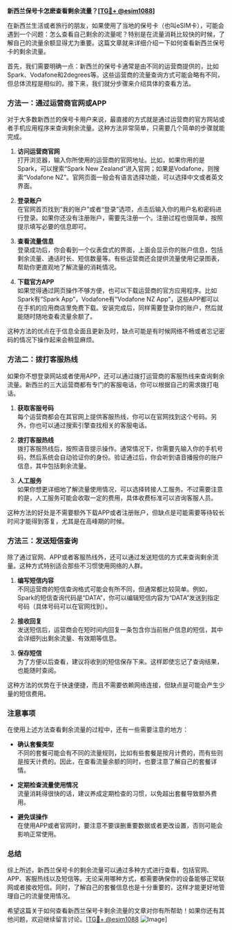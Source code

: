 **新西兰保号卡怎麽查看剩余流量？[[TG💪+ @esim1088](https://t.me/s/esim1088)]**

在新西兰生活或者旅行的朋友，如果使用了当地的保号卡（也叫eSIM卡），可能会遇到一个问题：怎么查看自己剩余的流量呢？特别是在流量消耗比较快的时候，了解自己的流量余额显得尤为重要。这篇文章就来详细介绍一下如何查看新西兰保号卡的剩余流量。

首先，我们需要明确一点：新西兰的保号卡通常是由不同的运营商提供的，比如Spark、Vodafone和2degrees等。这些运营商的流量查询方式可能会略有不同，但总体流程是相似的。接下来，我们就分步骤来介绍具体的查看方法。

### 方法一：通过运营商官网或APP

对于大多数新西兰的保号卡用户来说，最直接的方式就是通过运营商的官方网站或者手机应用程序来查询剩余流量。这种方法非常简单，只需要几个简单的步骤就能完成。

1. **访问运营商官网**  
   打开浏览器，输入你所使用的运营商的官网地址。比如，如果你用的是Spark，可以搜索“Spark New Zealand”进入官网；如果是Vodafone，则搜索“Vodafone NZ”。官网页面一般会有语言选择功能，可以选择中文或者英文界面。

2. **登录账户**  
   在官网首页找到“我的账户”或者“登录”选项，点击后输入你的用户名和密码进行登录。如果你还没有注册账户，需要先注册一个。注册过程也很简单，按照提示填写必要的信息即可。

3. **查看流量信息**  
   登录成功后，你会看到一个仪表盘式的界面，上面会显示你的账户信息，包括剩余流量、通话时长、短信数量等。有些运营商还会提供流量使用记录图表，帮助你更直观地了解流量的消耗情况。

4. **下载官方APP**  
   如果觉得通过网页操作不够方便，也可以下载运营商的官方应用程序。比如Spark有“Spark App”，Vodafone有“Vodafone NZ App”，这些APP都可以在手机的应用商店里免费下载。安装完成后，同样需要登录你的账户，然后就能随时随地查看流量余额了。

这种方法的优点在于信息全面且更新及时，缺点可能是有时候网络不畅或者忘记密码的情况下操作起来会稍显麻烦。

### 方法二：拨打客服热线

如果你不想登录网站或者使用APP，还可以通过拨打运营商的客服热线来查询剩余流量。新西兰的三大运营商都有专门的客服电话，你可以根据自己的需求拨打电话。

1. **获取客服号码**  
   每个运营商都会在其官网上提供客服热线，你可以在官网找到这个号码。另外，你也可以通过搜索引擎查找相关的客服电话。

2. **拨打客服热线**  
   拨打客服热线后，按照语音提示操作。通常情况下，你需要先输入你的手机号码，然后系统会自动验证你的身份。验证通过后，你会听到语音播报你的账户信息，其中包括剩余流量。

3. **人工服务**  
   如果你想更详细地了解流量使用情况，可以选择转接人工服务。不过需要注意的是，人工服务可能会收取一定的费用，具体收费标准可以咨询客服人员。

这种方法的好处是不需要额外下载APP或者注册账户，但缺点是可能需要等待较长时间才能得到答复，尤其是在高峰期的时候。

### 方法三：发送短信查询

除了通过官网、APP或者客服热线外，还可以通过发送短信的方式来查询剩余流量。这种方式特别适合那些不习惯使用网络的人群。

1. **编写短信内容**  
   不同运营商的短信查询格式可能会有所不同，但通常都比较简单。例如，Spark的短信查询代码是“DATA”，你可以编辑短信内容为“DATA”发送到指定号码（具体号码可以在官网找到）。

2. **接收回复**  
   发送短信后，运营商会在短时间内回复一条包含你当前账户信息的短信，其中会详细列出剩余流量、有效期等信息。

3. **保存短信**  
   为了方便以后查看，建议将收到的短信保存下来。这样即使忘记了查询结果，也能随时查阅。

这种方法的优势在于快速便捷，而且不需要依赖网络连接，但缺点是可能会产生少量的短信费用。

### 注意事项

在使用上述方法查看剩余流量的过程中，还有一些需要注意的地方：

- **确认套餐类型**  
  不同的套餐可能会有不同的流量规则，比如有些套餐是按月计费的，而有些则是按天计费的。因此，在查看流量余额的同时，也要注意了解自己的套餐详情。

- **定期检查流量使用情况**  
  流量消耗得很快的话，建议养成定期检查的习惯，以免超出套餐导致额外费用。

- **避免误操作**  
  在使用APP或者官网时，要注意不要误删重要数据或者更改设置，否则可能会影响正常使用。

### 总结

综上所述，新西兰保号卡的剩余流量可以通过多种方式进行查看，包括官网、APP、客服热线以及短信等。无论采用哪种方式，都需要确保你的设备能够正常联网或者接收短信。同时，了解自己的套餐信息也是十分重要的，这样才能更好地管理自己的流量使用情况。

希望这篇关于如何查看新西兰保号卡剩余流量的文章对你有所帮助！如果你还有其他问题，欢迎继续留言讨论。[[TG💪+ @esim1088](https://t.me/s/esim1088) ![Image](https://i.postimg.cc/4NQfJmqS/Snipaste-2025-05-13-00-14-12.png)]